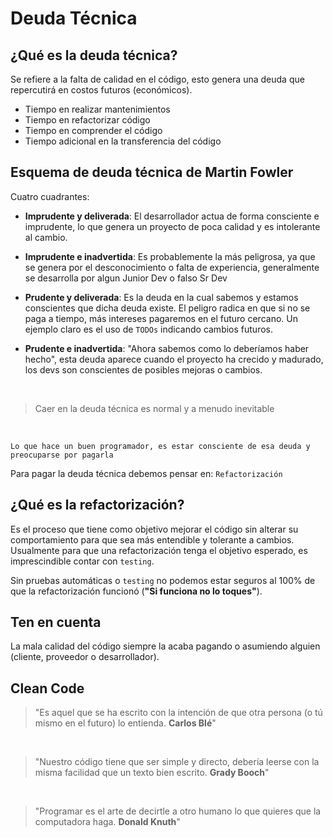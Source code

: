 # Deuda Técnica

## ¿Qué es la deuda técnica?

Se refiere a la falta de calidad en el código, esto genera una deuda que repercutirá en costos futuros (económicos).

- Tiempo en realizar mantenimientos
- Tiempo en refactorizar código
- Tiempo en comprender el código
- Tiempo adicional en la transferencia del código

## Esquema de deuda técnica de Martin Fowler

Cuatro cuadrantes:

- **Imprudente y deliverada**: El desarrollador actua de forma consciente e imprudente, lo que genera un proyecto de poca calidad y es intolerante al cambio.

- **Imprudente e inadvertida**: Es probablemente la más peligrosa, ya que se genera por el desconocimiento o falta de experiencia, generalmente se desarrolla por algun Junior Dev o falso Sr Dev

- **Prudente y deliverada**: Es la deuda en la cual sabemos y estamos conscientes que dicha deuda existe. El peligro radica en que si no se paga a tiempo, más intereses pagaremos en el futuro cercano. Un ejemplo claro es el uso de `TODOs` indicando cambios futuros.

- **Prudente e inadvertida**: "Ahora sabemos como lo deberíamos haber hecho", esta deuda aparece cuando el proyecto ha crecido y madurado, los devs son conscientes de posibles mejoras o cambios.

<br/>

> Caer en la deuda técnica es normal y a menudo inevitable

<br/>

`Lo que hace un buen programador, es estar consciente de esa deuda y preocuparse por pagarla`

Para pagar la deuda técnica debemos pensar en: `Refactorización`

## ¿Qué es la refactorización?

Es el proceso que tiene como objetivo mejorar el código sin alterar su comportamiento para que sea más entendible y tolerante a cambios. Usualmente para que una refactorización tenga el objetivo esperado, es imprescindible contar con `testing`.

Sin pruebas automáticas o `testing` no podemos estar seguros al 100% de que la refactorización funcionó (**"Si funciona no lo toques"**).

## Ten en cuenta

La mala calidad del código siempre la acaba pagando o asumiendo alguien (cliente, proveedor o desarrollador).

## Clean Code

> "Es aquel que se ha escrito con la intención de que otra persona (o tú mismo en el futuro) lo entienda. **Carlos Blé**"

<br/>

> "Nuestro código tiene que ser simple y directo, debería leerse con la misma facilidad que un texto bien escrito. **Grady Booch**"

<br/>

> "Programar es el arte de decirtle a otro humano lo que quieres que la computadora haga. **Donald Knuth**"